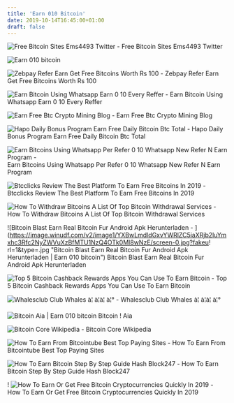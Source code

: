 ```yaml
---
title: 'Earn 010 Bitcoin'
date: 2019-10-14T16:45:00+01:00
draft: false
---
```


![Free Bitcoin Sites Ems4493 Twitter - ](https://pbs.twimg.com/media/C-GnhGoUQAEWWoZ.jpg "Free Bitcoin Sites Ems4493 Twitter | Earn 010 bitcoin") Free Bitcoin Sites Ems4493 Twitter

![Earn 010 bitcoin](https://themoneymongers.com/wp-content/uploads/2019/04/Lolli-Feature-Image.png "Earn 010 bitcoin") 

![Zebpay Refer Earn Get Free Bitcoins Worth Rs 100 - ](https://images.freekaamaal.com/post_images/1515231543.png "Zebpay Refer Earn Get Free Bitcoins Worth Rs 100 | Earn 010 bitcoin") Zebpay Refer Earn Get Free Bitcoins Worth Rs 100

![Earn Bitcoin Using Whatsapp Earn 0 10 Every Reffer - ](https://i.ytimg.com/vi/0Zb3DXzmNxI/hqdefault.jpg "Earn Bitcoin Using Whatsapp Earn 0 10 Every Reffer | Earn 010 bitco!   in") Earn Bitcoin Using Whatsapp Earn 0 10 Every Reffer

![Earn Free Btc Crypto Mining Blog - ](https://cryptomining-blog.com/wp-content/uploads/2015/02/earn-free-bitcoins-visiting-websites-580x363.jpg "Earn Free Btc Crypto Mining Blog | Earn 010 bitcoin") Earn Free Btc Crypto Mining Blog

![Hapo Daily Bonus Program Earn Free Daily Bitcoin Btc Total - ](https://i0.wp.com/cryptokiemtien.com/wp-content/uploads/2019/02/Hapo.png?resize=480%2C381&ssl=1 "Hapo Daily Bonus Program Earn Free Daily Bitcoin Btc Total | Earn 010 bitcoin") Hapo Daily Bonus Program Earn Free Daily Bitcoin Btc Total

![Earn Bitcoins Using Whatsapp Per Refer 0 10 Whatsapp New Refer N Earn Program - ](https://i.ytimg.com/vi/ekcxboNq85U/maxresdefault.jpg "Earn Bitcoins Using Whatsapp Per R!   efer 0 10 Whatsapp New Refer N Earn Program | Earn 010 bitcoin!   ") Earn Bitcoins Using Whatsapp Per Refer 0 10 Whatsapp New Refer N Earn Program

![Btcclicks Review The Best Platform To Earn Free Bitcoins In 2019 - ](https://coinpedia.org/wp-content/uploads/2019/02/BTCclicks.png "Btcclicks Review The Best Platform To Earn Free Bitcoins In 2019 | Earn 010 bitcoin") Btcclicks Review The Best Platform To Earn Free Bitcoins In 2019

![How To Withdraw Bitcoins A List Of Top Bitcoin Withdrawal Services - ](http://sebfor.com/wp-content/uploads/2018/09/Buying-and-Selling-Bitcoins-Guide.png "How To Withdraw Bitcoins A List Of Top Bitcoin Withdrawal Services | Earn 010 bitcoin") How To Withdraw Bitcoins A List Of Top Bitcoin Withdrawal Services

![Bitcoin Blast Earn Real Bitcoin Fur Android Apk Herunterladen - ](https://image.winudf.com/v2/image1/YXBwLmdldGxvYWRlZC5iaXRjb2luYmxhc3Rfc2NyZWVuXzBfMTU1NzQ4OTk0Ml8wNzE/screen-0.jpg?fakeu!   rl=1&type=.jpg "Bitcoin Blast Earn Real Bitcoin Fur Android Apk Herunterladen | Earn 010 bitcoin") Bitcoin Blast Earn Real Bitcoin Fur Android Apk Herunterladen

![Top 5 Bitcoin Cashback Rewards Apps You Can Use To Earn Bitcoin - ](https://cimg.co/w/articles/0/5d2/99a2b74e87.jpg "Top 5 Bitcoin Cashback Rewards Apps You Can Use To Earn Bitcoin | Earn 010 bitcoin") Top 5 Bitcoin Cashback Rewards Apps You Can Use To Earn Bitcoin

![Whalesclub Club Whales à¦ à¦à¦ à¦° - ](https://pbs.twimg.com/media/D-ErixRWsAAyLPv.jpg "Whalesclub Club Whales à¦ à¦à¦ à¦° | Earn 010 bitcoin") Whalesclub Club Whales à¦ à¦à¦ à¦°

![](https://i.ytimg.com/vi/2aTabTXqFYw/hqdefault.jpg "Bitcoin Aia | Earn 010 bitcoin") Bitcoin ! Aia

![Bitcoin Core Wikipedia - ](https://upload.wikimedia.org/wikipedia/commons/7/7c/Bitcoin-core-v0.10.0.png "Bitcoin Core Wikipedia | Earn 010 bitcoin") Bitcoin Core Wikipedia

![How To Earn From Bitcointube Best Top Paying Sites - ](https://toppayingsites.net/wp-content/uploads/2016/06/How-to-earn-free-bitcoin-from-bitcointube.jpg "How To Earn From Bitcointube Best Top Paying Sites | Earn 010 bitcoin") How To Earn From Bitcointube Best Top Paying Sites

![How To Earn Bitcoin Step By Step Guide Hash Block247 - ](https://www.hashblock247.com/wp-content/uploads/2019/08/How-to-Earn-Bitcoin-e1564906256452.jpg "How To Earn Bitcoin Step By Step Guide Hash Block247 | Earn 010 bitcoin") How To Earn Bitcoin Step By Step Guide Hash Block247

! ![How To Earn Or Get Free Bitcoin Cryptocurrencies Quickly In 2019 - ](https://themoneymongers.com/wp-content/uploads/2019/04/Lolli-Feature-Image.png "How To Earn Or Get Free Bitcoin Cryptocurrencies Quickly In 2019 | Earn 010 bitcoin") How To Earn Or Get Free Bitcoin Cryptocurrencies Quickly In 2019